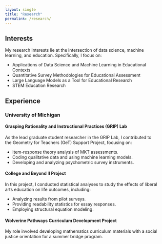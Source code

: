 ```yaml
---
layout: single
title: "Research"
permalink: /research/
---
```


## Interests

My research interests lie at the intersection of data science, machine learning, and education. Specifically, I focus on:

- Applications of Data Science and Machine Learning in Educational Contexts
- Quantitative Survey Methodologies for Educational Assessment
- Large Language Models as a Tool for Educational Research
- STEM Education Research

## Experience

### University of Michigan

#### Grasping Rationality and Instructional Practices (GRIP) Lab
As the lead graduate student researcher in the GRIP Lab, I contributed to the Geometry for Teachers (GeT) Support Project, focusing on:

- Item-response theory analysis of MKT assessments.
- Coding qualitative data and using machine learning models.
- Developing and analyzing psychometric survey instruments.

#### College and Beyond II Project
In this project, I conducted statistical analyses to study the effects of liberal arts education on life outcomes, including:

- Analyzing results from pilot surveys.
- Providing readability statistics for essay responses.
- Employing structural equation modeling.

#### Wolverine Pathways Curriculum Development Project
My role involved developing mathematics curriculum materials with a social justice orientation for a summer bridge program.

